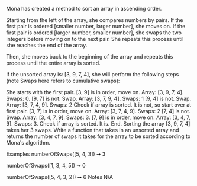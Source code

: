 Mona has created a method to sort an array in ascending order.

Starting from the left of the array, she compares numbers by pairs. If the first pair is ordered [smaller number, larger number], she moves on. If the first pair is ordered [larger number, smaller number], she swaps the two integers before moving on to the next pair. She repeats this process until she reaches the end of the array.

Then, she moves back to the beginning of the array and repeats this process until the entire array is sorted.

If the unsorted array is: [3, 9, 7, 4], she will perform the following steps (note Swaps here refers to cumulative swaps):

She starts with the first pair.
[3, 9] is in order, move on. Array: [3, 9, 7, 4]. Swaps: 0.
[9, 7] is not. Swap. Array: [3, 7, 9, 4]. Swaps: 1
[9, 4] is not. Swap. Array: [3, 7, 4, 9]. Swaps: 2
Check if array is sorted. It is not, so start over at first pair.
[3, 7] is in order, move on. Array: [3, 7, 4, 9]. Swaps: 2
[7, 4] is not. Swap. Array: [3, 4, 7, 9]. Swaps: 3.
[7, 9] is in order, move on. Array: [3, 4, 7, 9]. Swaps: 3.
Check if array is sorted. It is. End.
Sorting the array [3, 9, 7, 4] takes her 3 swaps. Write a function that takes in an unsorted array and returns the number of swaps it takes for the array to be sorted according to Mona's algorithm.

Examples
numberOfSwaps([5, 4, 3]) ➞ 3

numberOfSwaps([1, 3, 4, 5]) ➞ 0

numberOfSwaps([5, 4, 3, 2]) ➞ 6
Notes
N/A